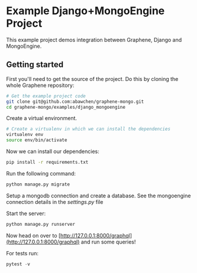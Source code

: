 
Example Django+MongoEngine Project
================================

This example project demos integration between Graphene, Django and MongoEngine.

Getting started
---------------

First you'll need to get the source of the project. Do this by cloning the
whole Graphene repository:

```bash
# Get the example project code
git clone git@github.com:abawchen/graphene-mongo.git
cd graphene-mongo/examples/django_mongoengine
```

Create a virtual environment.

```bash
# Create a virtualenv in which we can install the dependencies
virtualenv env
source env/bin/activate
```

Now we can install our dependencies:

```bash
pip install -r requirements.txt
```

Run the following command:

```python
python manage.py migrate
```

Setup a mongodb connection and create a database.
See the mongoengine connection details in the *settings.py* file

Start the server:

```python
python manage.py runserver
```

Now head on over to
[http://127.0.0.1:8000/graphql](http://127.0.0.1:8000/graphql)
and run some queries!

For tests run:

```python
pytest -v
```
